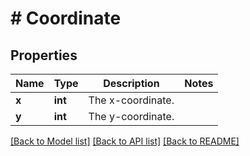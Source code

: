 # # Coordinate

## Properties

Name | Type | Description | Notes
------------ | ------------- | ------------- | -------------
**x** | **int** | The x-coordinate. |
**y** | **int** | The y-coordinate. |

[[Back to Model list]](../../README.md#models) [[Back to API list]](../../README.md#endpoints) [[Back to README]](../../README.md)
